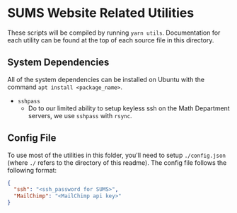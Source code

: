 # SUMS Website Related Utilities

These scripts will be compiled by running `yarn utils`.
Documentation for each utility can be found at the top of each source file in this directory.

## System Dependencies

All of the system dependencies can be installed on Ubuntu with the command `apt install <package_name>`.

* `sshpass`
  * Do to our limited ability to setup keyless ssh on the Math Department servers, we use `sshpass` with `rsync`.

## Config File

To use most of the utilities in this folder, you'll need to setup `./config.json` (where `./` refers to the directory of this readme).
The config file follows the following format:

```json
{
  "ssh": "<ssh_password for SUMS>",
  "MailChimp": "<MailChimp api key>"
}
```
